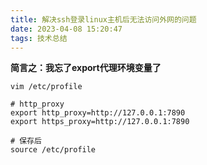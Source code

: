 ```yaml
---
title: 解决ssh登录linux主机后无法访问外网的问题
date: 2023-04-08 15:20:47
tags: 技术总结
---
```

**简言之：我忘了export代理环境变量了**
```shell
vim /etc/profile

# http_proxy
export http_proxy=http://127.0.0.1:7890
export https_proxy=http://127.0.0.1:7890

# 保存后
source /etc/profile
```